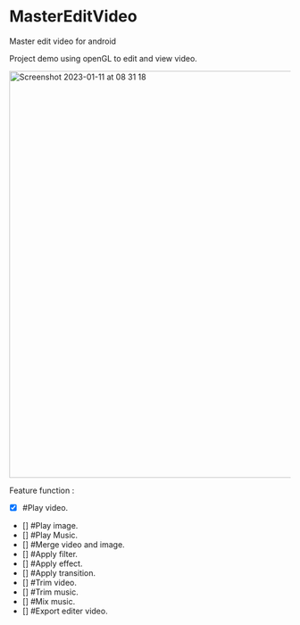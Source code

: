 # MasterEditVideo
Master edit video for android

Project demo using openGL to edit and view video.


<img width="729" alt="Screenshot 2023-01-11 at 08 31 18" src="https://user-images.githubusercontent.com/40257252/211697261-4f50f8de-0541-4803-bad6-6a47051d00b0.png">


Feature function :
- [x] #Play video.
- [] #Play image.
- [] #Play Music.
- [] #Merge video and image.
- [] #Apply filter.
- [] #Apply effect.
- [] #Apply transition.
- [] #Trim video.
- [] #Trim music.
- [] #Mix music.
- [] #Export editer video.

